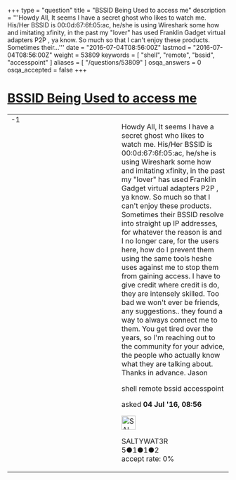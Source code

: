 +++
type = "question"
title = "BSSID Being Used to access me"
description = '''Howdy All, It seems I have a secret ghost who likes to watch me. His/Her BSSID is 00:0d:67:6f:05:ac, he/she is using Wireshark some how and imitating xfinity, in the past my &quot;lover&quot; has used Franklin Gadget virtual adapters P2P , ya know. So much so that I can&#x27;t enjoy these products. Sometimes their...'''
date = "2016-07-04T08:56:00Z"
lastmod = "2016-07-04T08:56:00Z"
weight = 53809
keywords = [ "shell", "remote", "bssid", "accesspoint" ]
aliases = [ "/questions/53809" ]
osqa_answers = 0
osqa_accepted = false
+++

<div class="headNormal">

# [BSSID Being Used to access me](/questions/53809/bssid-being-used-to-access-me)

</div>

<div id="main-body">

<div id="askform">

<table id="question-table" style="width:100%;"><colgroup><col style="width: 50%" /><col style="width: 50%" /></colgroup><tbody><tr class="odd"><td style="width: 30px; vertical-align: top"><div class="vote-buttons"><span id="post-53809-upvote" class="ajax-command post-vote up" rel="nofollow" title="I like this post (click again to cancel)"> </span><div id="post-53809-score" class="post-score" title="current number of votes">-1</div><span id="post-53809-downvote" class="ajax-command post-vote down" rel="nofollow" title="I dont like this post (click again to cancel)"> </span> <span id="favorite-mark" class="ajax-command favorite-mark" rel="nofollow" title="mark/unmark this question as favorite (click again to cancel)"> </span><div id="favorite-count" class="favorite-count"></div></div></td><td><div id="item-right"><div class="question-body"><p>Howdy All, It seems I have a secret ghost who likes to watch me. His/Her BSSID is 00:0d:67:6f:05:ac, he/she is using Wireshark some how and imitating xfinity, in the past my "lover" has used Franklin Gadget virtual adapters P2P , ya know. So much so that I can't enjoy these products. Sometimes their BSSID resolve into straight up IP addresses, for whatever the reason is and I no longer care, for the users here, how do I prevent them using the same tools heshe uses against me to stop them from gaining access. I have to give credit where credit is do, they are intensely skilled. Too bad we won't ever be friends, any suggestions.. they found a way to always connect me to them. You get tired over the years, so I'm reaching out to the community for your advice, the people who actually know what they are talking about. Thanks in advance. Jason</p></div><div id="question-tags" class="tags-container tags"><span class="post-tag tag-link-shell" rel="tag" title="see questions tagged &#39;shell&#39;">shell</span> <span class="post-tag tag-link-remote" rel="tag" title="see questions tagged &#39;remote&#39;">remote</span> <span class="post-tag tag-link-bssid" rel="tag" title="see questions tagged &#39;bssid&#39;">bssid</span> <span class="post-tag tag-link-accesspoint" rel="tag" title="see questions tagged &#39;accesspoint&#39;">accesspoint</span></div><div id="question-controls" class="post-controls"></div><div class="post-update-info-container"><div class="post-update-info post-update-info-user"><p>asked <strong>04 Jul '16, 08:56</strong></p><img src="https://secure.gravatar.com/avatar/db7e56eaadd5d89e19a60c29308d9f4e?s=32&amp;d=identicon&amp;r=g" class="gravatar" width="32" height="32" alt="SALTYWAT3R&#39;s gravatar image" /><p><span>SALTYWAT3R</span><br />
<span class="score" title="5 reputation points">5</span><span title="1 badges"><span class="badge1">●</span><span class="badgecount">1</span></span><span title="1 badges"><span class="silver">●</span><span class="badgecount">1</span></span><span title="2 badges"><span class="bronze">●</span><span class="badgecount">2</span></span><br />
<span class="accept_rate" title="Rate of the user&#39;s accepted answers">accept rate:</span> <span title="SALTYWAT3R has no accepted answers">0%</span></p></div></div><div id="comments-container-53809" class="comments-container"></div><div id="comment-tools-53809" class="comment-tools"></div><div class="clear"></div><div id="comment-53809-form-container" class="comment-form-container"></div><div class="clear"></div></div></td></tr></tbody></table>

</div>

</div>

